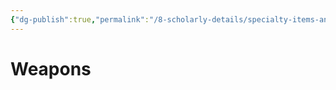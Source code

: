```yaml
---
{"dg-publish":true,"permalink":"/8-scholarly-details/specialty-items-and-materials/weapons/weapons/","noteIcon":""}
---
```


# Weapons

